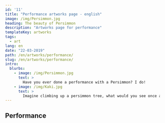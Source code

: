 ```yaml
---
id: '11'
title: "Performance artworks page - english"
image: /img/Persimmon.jpg
heading: The beauty of Persimmon
description: "Artworks page for performance"
templateKey: artworks
tags:
  - art
lang: en
date: "22-03-2019"
path: /en/artworks/performance/
slug: /en/artworks/performance/
intro:
  blurbs:
    - image: /img/Persimmon.jpg
      text: >
        Have you ever done a performance with a Persimmon? I do!
    - image: /img/Kaki.jpg
      text: >
        Imagine climbing up a persimmon tree, what would you see once at the top?
---
```


## Performance
